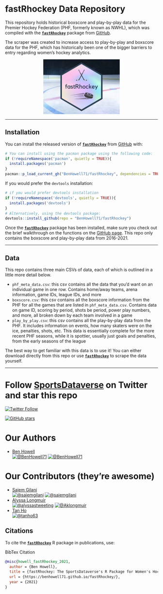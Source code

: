 
<!-- README.md is generated from README.Rmd. Please edit that file -->

# fastRhockey Data Repository

This repository holds historical boxscore and play-by-play data for the
Premier Hockey Federation (PHF, formerly known as NWHL), which was
compiled with the
[**`fastRhockey`**](https://github.com/BenHowell71/fastRhockey/) package
from [GitHub](https://github.com/BenHowell71/fastRhockey).

The scraper was created to increase access to play-by-play and boxscore
data for the PHF, which has historically been one of the bigger barriers
to entry regarding women’s hockey analytics.

<center>

<img src="logo/fastRhockey_full_holographic_graphic.png" style="width:50.0%" />

</center>

------------------------------------------------------------------------

## Installation

You can install the released version of
[**`fastRhockey`**](https://github.com/BenHowell71/fastRhockey/) from
[GitHub](https://github.com/BenHowell71/fastRhockey) with:

``` r
# You can install using the pacman package using the following code:
if (!requireNamespace('pacman', quietly = TRUE)){
  install.packages('pacman')
}
pacman::p_load_current_gh("BenHowell71/fastRhockey", dependencies = TRUE, update = TRUE)
```

If you would prefer the `devtools` installation:

``` r
# if you would prefer devtools installation
if (!requireNamespace('devtools', quietly = TRUE)){
  install.packages('devtools')
}
# Alternatively, using the devtools package:
devtools::install_github(repo = "BenHowell71/fastRhockey")
```

Once the
[**`fastRhockey`**](https://github.com/BenHowell71/fastRhockey/) package
has been installed, make sure you check out the brief walkthrough on the
functions on the [GitHub
page](https://github.com/BenHowell71/fastRhockey/). This repo only
contains the boxscore and play-by-play data from 2016-2021.

------------------------------------------------------------------------

## Data

This repo contains three main CSVs of data, each of which is outlined in
a little more detail below.

-   `phf_meta_data.csv`: this csv contains all the data that you’d want
    on an individual game in one row. Contains home/away teams, arena
    information, game IDs, league IDs, and more  
-   `boxscore.csv`: this csv contains all the boxscore information from
    the PHF for all the games that are listed in `phf_meta_data.csv`.
    Contains data on game ID, scoring by period, shots be period, power
    play numbers, and more, all broken down by each team involved in a
    game  
-   `play_by_play.csv`: this csv contains all the play-by-play data from
    the PHF. It includes information on events, how many skaters were on
    the ice, penalties, shots, etc. This data is essentially complete
    for the more recent PHF seasons, while it is spottier, usually just
    goals and penalties, from the early seasons of the league

The best way to get familiar with this data is to use it! You can either
download directly from this repo or use
[**`fastRhockey`**](https://github.com/BenHowell71/fastRhockey/) to
scrape the data yourself.

------------------------------------------------------------------------

# Follow [SportsDataverse](https://twitter.com/sportsdataverse) on Twitter and star this repo

[![Twitter
Follow](https://img.shields.io/twitter/follow/sportsdataverse?color=blue&label=%40sportsdataverse&logo=twitter&style=for-the-badge)](https://twitter.com/sportsdataverse)

[![GitHub
stars](https://img.shields.io/github/stars/BenHowell71/fastRhockey.svg?color=eee&logo=github&style=for-the-badge&label=Star%20fastRhockey&maxAge=2592000)](https://github.com/BenHowell71/fastRhockey/stargazers/)

# **Our Authors**

-   [Ben Howell](https://twitter.com/BenHowell71)  
    <a href="https://twitter.com/BenHowell71" target="blank"><img src="https://img.shields.io/twitter/follow/BenHowell71?color=blue&label=%40BenHowell71&logo=twitter&style=for-the-badge" alt="@BenHowell71" /></a>
    <a href="https://github.com/BenHowell71" target="blank"><img src="https://img.shields.io/github/followers/BenHowell71?color=eee&logo=Github&style=for-the-badge" alt="@BenHowell71" /></a>

# **Our Contributors (they’re awesome)**

-   [Saiem Gilani](https://twitter.com/saiemgilani)  
    <a href="https://twitter.com/saiemgilani" target="blank"><img src="https://img.shields.io/twitter/follow/saiemgilani?color=blue&label=%40saiemgilani&logo=twitter&style=for-the-badge" alt="@saiemgilani" /></a>
    <a href="https://github.com/saiemgilani" target="blank"><img src="https://img.shields.io/github/followers/saiemgilani?color=eee&logo=Github&style=for-the-badge" alt="@saiemgilani" /></a>  
-   [Alyssa Longmuir](https://twitter.com/alyssastweeting)  
    <a href="https://twitter.com/alyssastweeting" target="blank"><img src="https://img.shields.io/twitter/follow/alyssastweeting?color=blue&label=%40alyssastweeting&logo=twitter&style=for-the-badge" alt="@alyssastweeting" /></a>
    <a href="https://github.com/Aklongmuir" target="blank"><img src="https://img.shields.io/github/followers/Aklongmuir?color=eee&logo=Github&style=for-the-badge" alt="@Aklongmuir" /></a>
-   [Tan Ho](https://twitter.com/_TanHo)  
    <a href="https://twitter.com/_TanHo" target="blank"></a>
    <a href="https://github.com/tanho63" target="blank"><img src="https://img.shields.io/github/followers/tanho63?color=eee&logo=Github&style=for-the-badge" alt="@tanho63" /></a>

## **Citations**

To cite the
[**`fastRhockey`**](https://benhowell71.github.io/fastRhockey/) R
package in publications, use:

BibTex Citation

``` bibtex
@misc{howell_fastRhockey_2021,
  author = {Ben Howell},
  title = {fastRhockey: The SportsDataverse's R Package for Women's Hockey Data.},
  url = {https://benhowell71.github.io/fastRhockey/},
  year = {2021}
}
```
